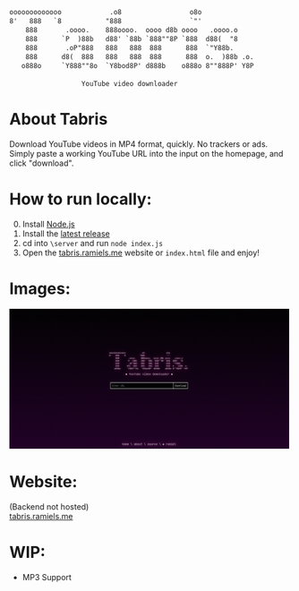     ooooooooooooo            .o8                 o8o
    8'   888   `8           "888                 `"'
        888       .oooo.    888oooo.  oooo d8b oooo   .oooo.o
        888      `P  )88b   d88' `88b `888""8P `888  d88(  "8
        888       .oP"888   888   888  888      888  `"Y88b.
        888      d8(  888   888   888  888      888  o.  )88b .o.
       o888o     `Y888""8o  `Y8bod8P' d888b    o888o 8""888P' Y8P

                      YouTube video downloader
# About Tabris
Download YouTube videos in MP4 format, quickly. No trackers or ads.
Simply paste a working YouTube URL into the input on the homepage, and click "download".

# How to run locally:
0. Install [Node.js](https://nodejs.org/en/download)
1. Install the [latest release]()
2. cd into `\server` and run `node index.js`
3. Open the [tabris.ramiels.me]([https://tabris.ramiels.me/]) website or `index.html` file and enjoy!

# Images:
<img width="500" src="homepage.png">

# Website:
(Backend not hosted)\
[tabris.ramiels.me]([https://tabris.ramiels.me/])

# WIP:
- MP3 Support
